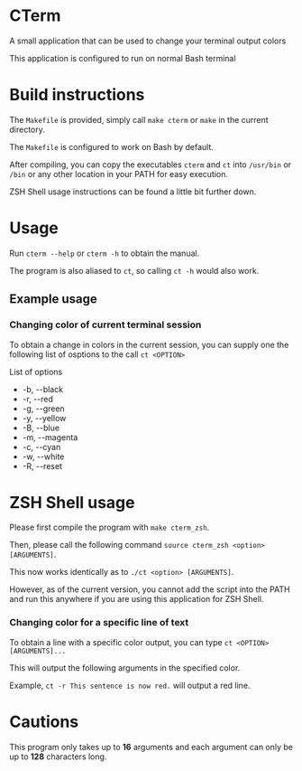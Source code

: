# CTerm

A small application that can be used to change your terminal output colors

This application is configured to run on normal Bash terminal

# Build instructions

The `Makefile` is provided, simply call `make cterm` or `make` in the current directory. 

The `Makefile` is configured to work on Bash by default. 

After compiling, you can copy the executables `cterm` and `ct` into `/usr/bin` or `/bin` or any other location in your PATH for easy execution. 

ZSH Shell usage instructions can be found a little bit further down. 

# Usage

Run `cterm --help` or `cterm -h` to obtain the manual. 

The program is also aliased to `ct`, so calling `ct -h` would also work. 

## Example usage

### Changing color of current terminal session

To obtain a change in colors in the current session, you can supply one the following list of osptions to the call `ct <OPTION>`

List of options
  * -b, --black
  * -r, --red
  * -g, --green
  * -y, --yellow
  * -B, --blue
  * -m, --magenta
  * -c, --cyan
  * -w, --white
  * -R, --reset

# ZSH Shell usage

Please first compile the program with `make cterm_zsh`. 

Then, please call the following command `source cterm_zsh <option> [ARGUMENTS]`. 

This now works identically as to `./ct <option> [ARGUMENTS]`.

However, as of the current version, you cannot add the script into the PATH and run this anywhere if you are using this application for ZSH Shell. 

### Changing color for a specific line of text

To obtain a line with a specific color output, you can type `ct <OPTION> [ARGUMENTS]...`

This will output the following arguments in the specified color. 

Example, `ct -r This sentence is now red.` will output a red line.

# Cautions

This program only takes up to **16** arguments and each argument can only be up to **128** characters long. 